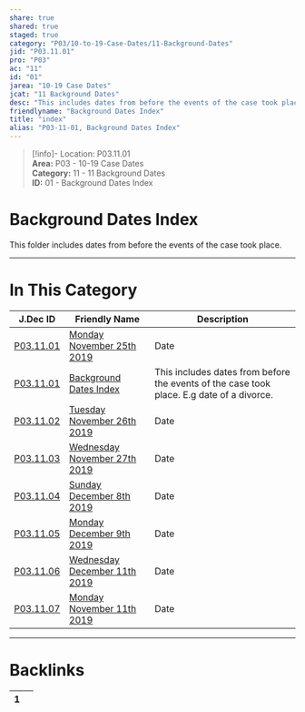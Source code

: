 ```yaml
---  
share: true  
shared: true  
staged: true  
category: "P03/10-to-19-Case-Dates/11-Background-Dates"  
jid: "P03.11.01"  
pro: "P03"  
ac: "11"  
id: "01"  
jarea: "10-19 Case Dates"  
jcat: "11 Background Dates"  
desc: "This includes dates from before the events of the case took place. E.g date of a divorce."  
friendlyname: "Background Dates Index"  
title: "index"  
alias: "P03-11-01, Background Dates Index"  
---  
```

>[!info]- Location: P03.11.01  
>**Area:** P03 - 10-19 Case Dates  
>**Category:** 11 - 11 Background Dates  
>**ID:** 01 - Background Dates Index  
  
# Background Dates Index  
  
This folder includes dates from before the events of the case took place.  
   
  
  
---  
# In This Category  
  
| J.Dec ID                                                                                                                    | Friendly Name                                                                                                                                  | Description                                                                               |  
| --------------------------------------------------------------------------------------------------------------------------- | ---------------------------------------------------------------------------------------------------------------------------------------------- | ----------------------------------------------------------------------------------------- |  
| [P03.11.01](./2019-11-25-Monday-November-25th-2019.md)    | [Monday November 25th 2019](./2019-11-25-Monday-November-25th-2019.md)       | Date                                                                                      |  
| [P03.11.01](index.md)                                   | [Background Dates Index](index.md)                                         | This includes dates from before the events of the case took place. E.g date of a divorce. |  
| [P03.11.02](./2019-11-26-Tuesday-November-26th-2019.md)   | [Tuesday November 26th 2019](./2019-11-26-Tuesday-November-26th-2019.md)     | Date                                                                                      |  
| [P03.11.03](./2019-11-27-Wednesday-November-27th-2019.md) | [Wednesday November 27th 2019](./2019-11-27-Wednesday-November-27th-2019.md) | Date                                                                                      |  
| [P03.11.04](./2019-12-08-Sunday-December-8th-2019.md)     | [Sunday December 8th 2019](./2019-12-08-Sunday-December-8th-2019.md)         | Date                                                                                      |  
| [P03.11.05](./2019-12-09-Monday-December-9th-2019.md)     | [Monday December 9th 2019](./2019-12-09-Monday-December-9th-2019.md)         | Date                                                                                      |  
| [P03.11.06](./2019-12-11-Wednesday-December-11th-2019.md) | [Wednesday December 11th 2019](./2019-12-11-Wednesday-December-11th-2019.md) | Date                                                                                      |  
| [P03.11.07](./2019-11-11-Monday-November-11th-2019.md)    | [Monday November 11th 2019](./2019-11-11-Monday-November-11th-2019.md)       | Date                                                                                      |  
  
  
---  
# Backlinks  
<div><table class="dataview table-view-table"><thead class="table-view-thead"><tr class="table-view-tr-header"><th class="table-view-th"><span></span><span class="dataview small-text">1</span></th><th class="table-view-th"><span></span></th></tr></thead><tbody class="table-view-tbody"></tbody></table></div>